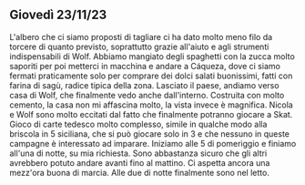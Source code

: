 ## Giovedì 23/11/23

L'albero che ci siamo proposti di tagliare ci ha dato molto meno filo da torcere di quanto previsto, soprattutto grazie all'aiuto e agli strumenti indispensabili di Wolf. Abbiamo mangiato degli spaghetti con la zucca molto saporiti per poi metterci in macchina e andare a Cáqueza, dove ci siamo fermati praticamente solo per comprare dei dolci salati buonissimi, fatti con farina di sagù, radice tipica della zona. Lasciato il paese, andiamo verso casa di Wolf, che finalmente vedo anche dall'interno. Costruita con molto cemento, la casa non mi affascina molto, la vista invece è magnifica. Nicola e Wolf sono molto eccitati dal fatto che finalmente potranno giocare a Skat. Gioco di carte tedesco molto complesso, simile in qualche modo alla briscola in 5 siciliana, che si può giocare solo in 3 e che nessuno in queste campagne è interessato ad imparare. Iniziamo alle 5 di pomeriggio e finiamo all'una di notte, su mia richiesta. Sono abbastanza sicuro che gli altri avrebbero potuto andare avanti fino al mattino. Ci aspetta ancora una mezz'ora buona di marcia. Alle due di notte finalmente sono nel letto.

